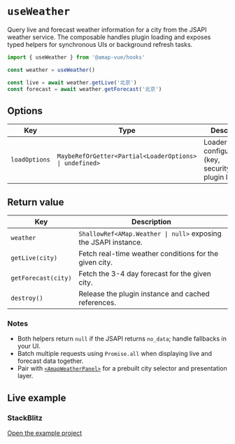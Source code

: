 # `useWeather`

Query live and forecast weather information for a city from the JSAPI weather service. The composable handles plugin loading and exposes typed helpers for synchronous UIs or background refresh tasks.

```ts
import { useWeather } from '@amap-vue/hooks'

const weather = useWeather()

const live = await weather.getLive('北京')
const forecast = await weather.getForecast('北京')
```

## Options

| Key | Type | Description |
| --- | --- | --- |
| `loadOptions` | `MaybeRefOrGetter<Partial<LoaderOptions> \| undefined>` | Loader configuration (key, securityJsCode, plugin list). |

## Return value

| Key | Description |
| --- | --- |
| `weather` | `ShallowRef<AMap.Weather \| null>` exposing the JSAPI instance. |
| `getLive(city)` | Fetch real-time weather conditions for the given city. |
| `getForecast(city)` | Fetch the 3-4 day forecast for the given city. |
| `destroy()` | Release the plugin instance and cached references. |

### Notes

- Both helpers return `null` if the JSAPI returns `no_data`; handle fallbacks in your UI.
- Batch multiple requests using `Promise.all` when displaying live and forecast data together.
- Pair with [`<AmapWeatherPanel>`](/components/weather-panel) for a prebuilt city selector and presentation layer.

## Live example

<ClientOnly>
  <UseWeatherHookDemo />
</ClientOnly>

<script setup lang="ts">
import UseWeatherHookDemo from '../examples/hooks/UseWeatherHookDemo.vue'
</script>

### StackBlitz

[Open the example project](https://stackblitz.com/github/your-org/amap-vue-kit/tree/main/examples/basic)
